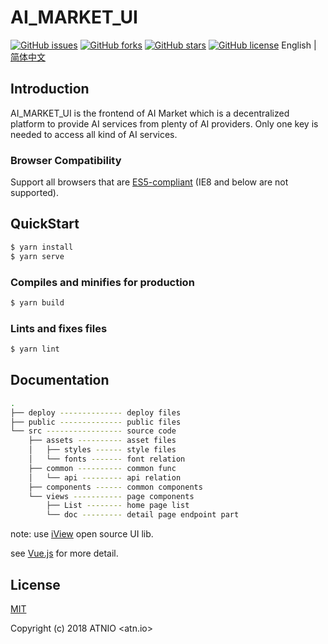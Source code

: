 # AI_MARKET_UI

[![GitHub issues](https://img.shields.io/github/issues/ATNIO/AI_MARKET_UI.svg?longCache=true&style=popout-square)](https://github.com/ATNIO/AI_MARKET_UI/issues)
[![GitHub forks](https://img.shields.io/github/forks/ATNIO/AI_MARKET_UI.svg?longCache=true&style=popout-square)](https://github.com/ATNIO/AI_MARKET_UI/network)
[![GitHub stars](https://img.shields.io/github/stars/ATNIO/AI_MARKET_UI.svg?longCache=true&style=popout-square)](https://github.com/ATNIO/AI_MARKET_UI/stargazers)
[![GitHub license](https://img.shields.io/github/license/ATNIO/AI_MARKET_UI.svg?longCache=true&style=popout-square)](https://github.com/ATNIO/AI_MARKET_UI/blob/master/LICENSE)
English | [简体中文](README.zh-CN.md) 
## Introduction
AI_MARKET_UI is the frontend of AI Market which is a decentralized platform to provide AI services from plenty of AI providers.
Only one key is needed to access all kind of AI services.

### Browser Compatibility
Support all browsers that are [ES5-compliant](http://kangax.github.io/compat-table/es5/) (IE8 and below are not supported).

## QuickStart
```bash
$ yarn install
$ yarn serve
```

### Compiles and minifies for production
```bash
$ yarn build
```

### Lints and fixes files
```bash
$ yarn lint
```

## Documentation
```bash
.
├── deploy -------------- deploy files
├── public -------------- public files 
└── src ----------------- source code
    ├── assets ---------- asset files
    │   ├── styles ------ style files 
    │   └── fonts ------- font relation
    ├── common ---------- common func
    │   └── api --------- api relation
    ├── components ------ common components
    └── views ----------- page components
        ├── List -------- home page list
        └── doc --------- detail page endpoint part
```
note: use [iView](https://www.iviewui.com/) open source UI lib.

see [Vue.js](https://vuejs.org/) for more detail.

## License
[MIT](http://opensource.org/licenses/MIT)

Copyright (c) 2018 ATNIO <atn.io>
